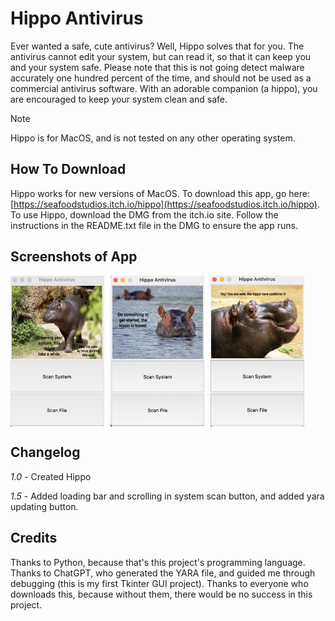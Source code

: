 # Hippo Antivirus
Ever wanted a safe, cute antivirus? Well, Hippo solves that for you. The antivirus cannot edit your system, but can read it, so that it can keep you and your system safe. Please note that this is not going detect malware accurately one hundred percent of the time, and should not be used as a commercial antivirus software. With an adorable companion (a hippo), you are encouraged to keep your system clean and safe.

> [!NOTE]
> Hippo is for MacOS, and is not tested on any other operating system.

## How To Download
Hippo works for new versions of MacOS. To download this app, go here: [https://seafoodstudios.itch.io/hippo](https://seafoodstudios.itch.io/hippo). To use Hippo, download the DMG from the itch.io site. Follow the instructions in the README.txt file in the DMG to ensure the app runs.

## Screenshots of App
<div style="display: flex; gap: 10px;">
  <img src="https://raw.githubusercontent.com/SeafoodStudios/Hippo/refs/heads/main/static/screenshot1.png" alt="Scanning System" width="150"/>
  <img src="https://raw.githubusercontent.com/SeafoodStudios/Hippo/refs/heads/main/static/screenshot2.png" alt="Waiting for Options" width="150"/>
  <img src="https://raw.githubusercontent.com/SeafoodStudios/Hippo/refs/heads/main/static/screenshot3.png" alt="Safe File/System" width="150"/>
</div>

## Changelog
_1.0_ - Created Hippo

_1.5_ - Added loading bar and scrolling in system scan button, and added yara updating button.
## Credits
Thanks to Python, because that's this project's programming language. Thanks to ChatGPT, who generated the YARA file, and guided me through debugging (this is my first Tkinter GUI project). Thanks to everyone who downloads this, because without them, there would be no success in this project.
